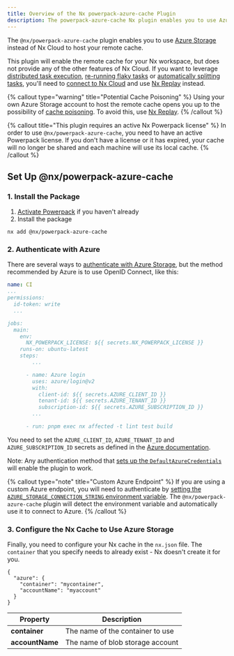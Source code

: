 ```yaml
---
title: Overview of the Nx powerpack-azure-cache Plugin
description: The powerpack-azure-cache Nx plugin enables you to use Azure Storage to host your remote cache instead of Nx Cloud
---
```


The `@nx/powerpack-azure-cache` plugin enables you to use [Azure Storage](https://azure.microsoft.com/en-us/products/storage/blobs) instead of Nx Cloud to host your remote cache.

This plugin will enable the remote cache for your Nx workspace, but does not provide any of the other features of Nx Cloud. If you want to leverage [distributed task execution](/ci/features/distribute-task-execution), [re-running flaky tasks](/ci/features/flaky-tasks) or [automatically splitting tasks](/ci/features/split-e2e-tasks), you'll need to [connect to Nx Cloud](/ci/intro/connect-to-nx-cloud) and use [Nx Replay](/ci/features/remote-cache) instead.

{% callout type="warning" title="Potential Cache Poisoning" %}
Using your own Azure Storage account to host the remote cache opens you up to the possibility of [cache poisoning](/troubleshooting/unknown-local-cache). To avoid this, use [Nx Replay](/ci/features/remote-cache).
{% /callout %}

{% callout title="This plugin requires an active Nx Powerpack license" %}
In order to use `@nx/powerpack-azure-cache`, you need to have an active Powerpack license. If you don't have a license or it has expired, your cache will no longer be shared and each machine will use its local cache.
{% /callout %}

## Set Up @nx/powerpack-azure-cache

### 1. Install the Package

1. [Activate Powerpack](/nx-enterprise/activate-powerpack) if you haven't already
2. Install the package

```shell
nx add @nx/powerpack-azure-cache
```

### 2. Authenticate with Azure

There are several ways to [authenticate with Azure Storage](https://github.com/Azure/login#login-with-openid-connect-oidc-recommended), but the method recommended by Azure is to use OpenID Connect, like this:

```yaml {% fileName=".github/workflows/ci.yml" %}
name: CI
...
permissions:
  id-token: write
  ...

jobs:
  main:
    env:
      NX_POWERPACK_LICENSE: ${{ secrets.NX_POWERPACK_LICENSE }}
    runs-on: ubuntu-latest
    steps:
        ...

      - name: Azure login
        uses: azure/login@v2
        with:
          client-id: ${{ secrets.AZURE_CLIENT_ID }}
          tenant-id: ${{ secrets.AZURE_TENANT_ID }}
          subscription-id: ${{ secrets.AZURE_SUBSCRIPTION_ID }}
        ...

      - run: pnpm exec nx affected -t lint test build
```

You need to set the `AZURE_CLIENT_ID`, `AZURE_TENANT_ID` and `AZURE_SUBSCRIPTION_ID` secrets as defined in the [Azure documentation](https://github.com/Azure/login#login-with-openid-connect-oidc-recommended).

Note: Any authentication method that [sets up the `DefaultAzureCredentials`](https://learn.microsoft.com/en-us/azure/developer/javascript/sdk/credential-chains#use-defaultazurecredential-for-flexibility) will enable the plugin to work.

{% callout type="note" title="Custom Azure Endpoint" %}
If you are using a custom Azure endpoint, you will need to authenticate by [setting the `AZURE_STORAGE_CONNECTION_STRING` environment variable](https://learn.microsoft.com/en-us/azure/storage/common/storage-configure-connection-string). The `@nx/powerpack-azure-cache` plugin will detect the environment variable and automatically use it to connect to Azure.
{% /callout %}

### 3. Configure the Nx Cache to Use Azure Storage

Finally, you need to configure your Nx cache in the `nx.json` file. The `container` that you specify needs to already exist - Nx doesn't create it for you.

```jsonc {% fileName="nx.json" %}
{
  "azure": {
    "container": "mycontainer",
    "accountName": "myaccount"
  }
}
```

| **Property**    | **Description**                  |
| --------------- | -------------------------------- |
| **container**   | The name of the container to use |
| **accountName** | The name of blob storage account |
